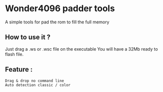 # Wonder4096 padder tools
A simple tools for pad the rom to fill the full memory

How to use it ?
-----

Just drag a .ws or .wsc file on the executable 
You will have a 32Mb ready to flash file.

Feature :
-----

    Drag & drop no command line
    Auto detection classic / color
    


